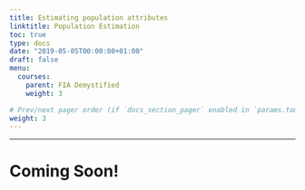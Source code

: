 ```yaml
---
title: Estimating population attributes
linktitle: Population Estimation
toc: true
type: docs
date: "2019-05-05T00:00:00+01:00"
draft: false
menu:
  courses:
    parent: FIA Demystified
    weight: 3

# Prev/next pager order (if `docs_section_pager` enabled in `params.toml`)
weight: 3
---
```


___

# Coming Soon!